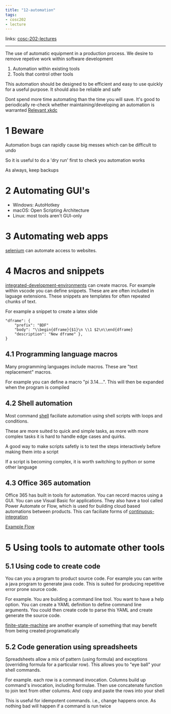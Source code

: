 ```yaml
---
title: "12-automation"
tags: 
- cosc202
- lecture
---
```

links: [cosc-202-lectures](notes/cosc-202-lectures.md)

---

The use of automatic equipment in a production process. We desire to remove repetive work within software development

1. Automation within existing tools
2. Tools that control other tools

This automation should be designed to be efficient and easy to use quickly for a useful purpose. It should also be reliable and safe

Dont spend more time automating than the time you will save. It's good to periodically re-check whether maintaining/developing an automation is warranted
[Relevant xkdc](https://i.imgur.com/RvYHIUW.png)

# 1 Beware

Automation bugs can rapidly cause big messes which can be difficult to undo

So it is useful to do a 'dry run' first to check you automation works

As always, keep backups


# 2 Automating GUI's

- Windows: AutoHotkey
- macOS: Open Scripting Architecture
- Linux: most tools aren't GUI-only


# 3 Automating web apps

[selenium](notes/selenium) can automate access to websites.


# 4 Macros and snippets

[integrated-development-environments](notes/integrated-development-environments.md) can create macros. For example within vscode you can define snippets. These are are often included in laguage extensions. These snippets are templates for often repeated chunks of text.

For example a snippet to create a latex slide

```
"dframe": {
	"prefix": "BDF"
	"body": "\\begin{dframe}{$1}\n \\1 $2\n\\end{dframe}
	"description": "New dframe" },
}
```


## 4.1 Programming language macros

Many programming languages include macros. These are "text replacement" macros.

For example you can define a macro "pi 3.14....". This will then be expanded  when the program is compiled


## 4.2 Shell automation

Most command [shell](notes/shell.md) faciliate automation using shell scripts with loops and conditions.

These are more suited to quick and simple tasks, as more with more complex tasks it is hard to handle edge cases and quirks.

A good way to make scripts safetly is to test the steps interactively before making them into a script

If a script is becoming complex, it is worth switching to python or some other language


## 4.3 Office 365 automation

Office 365 has built in tools for automation. You can record macros using a GUI. You can use Visual Basic for applications. They also have a tool called Power Automate or Flow, which is used for building cloud based automations between products. This can faciliate forms of [continuous-integration](notes/continuous-integration.md)

[Example Flow](https://i.imgur.com/Liiqzlh.png)

# 5 Using tools to automate other tools

## 5.1 Using code to create code

You can you a program to product source code. For example you can write a java program to generate java code. This is suited for producing repetitive error prone source code. 

For example. You are building a command line tool. You want to have a help option. You can create a YAML definition to define command line arguments. You could then create code to parse this YAML and create generate the source code. 

[finite-state-machine](notes/finite-state-machine.md) are another example of something that may benefit from being created programatically


## 5.2 Code generation using spreadsheets

Spreadsheets allow a mix of pattern (using formula) and exceptions (overriding formula for a particular row). This allows you to "eye ball" your shell commands.

For example. each row is a command invocation. Columns build up command's invocation, including formulae. Then use concatenate function to join text from other columns. And copy and paste the rows into your shell

This is useful for idempotent commands. i.e., change happens once. As nothing bad will happen if a command is run twice